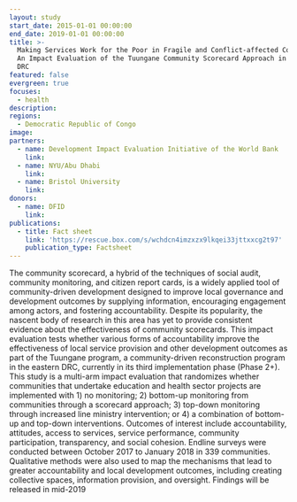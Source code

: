 ```yaml
---
layout: study
start_date: 2015-01-01 00:00:00
end_date: 2019-01-01 00:00:00
title: >-
  Making Services Work for the Poor in Fragile and Conflict-affected Contexts:
  An Impact Evaluation of the Tuungane Community Scorecard Approach in Eastern
  DRC
featured: false
evergreen: true
focuses:
  - health
description:
regions:
  - Democratic Republic of Congo
image:
partners:
  - name: Development Impact Evaluation Initiative of the World Bank
    link:
  - name: NYU/Abu Dhabi
    link:
  - name: Bristol University
    link:
donors:
  - name: DFID
    link:
publications:
  - title: Fact sheet
    link: 'https://rescue.box.com/s/wchdcn4imzxzx9lkqei33jttxxcg2t97'
    publication_type: Factsheet
---
```


The community scorecard, a hybrid of the techniques of social audit, community monitoring, and citizen report cards, is a widely applied tool of community-driven development designed to improve local governance and development outcomes by supplying information, encouraging engagement among actors, and fostering accountability. Despite its popularity, the nascent body of research in this area has yet to provide consistent evidence about the effectiveness of community scorecards. This impact evaluation tests whether various forms of accountability improve the effectiveness of local service provision and other development outcomes as part of the Tuungane program, a community-driven reconstruction program in the eastern DRC, currently in its third implementation phase (Phase 2+). This study is a multi-arm impact evaluation that randomizes whether communities that undertake education and health sector projects are implemented with 1) no monitoring; 2) bottom-up monitoring from communities through a scorecard approach; 3) top-down monitoring through increased line ministry intervention; or 4) a combination of bottom-up and top-down interventions. Outcomes of interest include accountability, attitudes, access to services, service performance, community participation, transparency, and social cohesion. Endline surveys were conducted between October 2017 to January 2018 in 339 communities. Qualitative methods were also used to map the mechanisms that lead to greater accountability and local development outcomes, including creating collective spaces, information provision, and oversight. Findings will be released in mid-2019